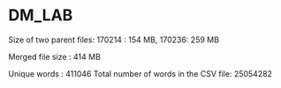 # DM_LAB
Size of two parent files:
170214 : 154 MB, 170236: 259 MB

Merged file size : 414 MB

Unique words : 411046
Total number of words in the CSV file: 25054282
